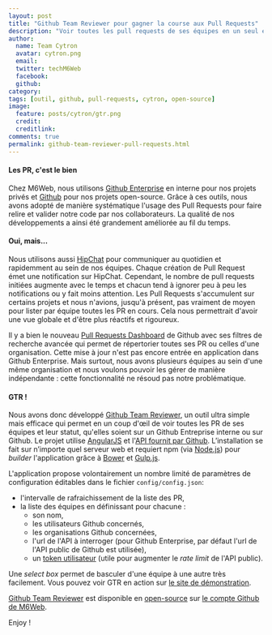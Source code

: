 ```yaml
---
layout: post
title: "Github Team Reviewer pour gagner la course aux Pull Requests"
description: "Voir toutes les pull requests de ses équipes en un seul endroit"
author:
  name: Team Cytron
  avatar: cytron.png
  email:
  twitter: techM6Web
  facebook:
  github:
category:
tags: [outil, github, pull-requests, cytron, open-source]
image:
  feature: posts/cytron/gtr.png
  credit: 
  creditlink: 
comments: true
permalink: github-team-reviewer-pull-requests.html
---
```


#### Les PR, c'est le bien

Chez M6Web, nous utilisons [Github Enterprise](https://enterprise.github.com/) en interne pour nos projets privés et [Github](https://github.com/) pour nos projets open-source. Grâce à ces outils, nous avons adopté de manière systématique l'usage des Pull Requests pour faire relire et valider notre code par nos collaborateurs. La qualité de nos développements a ainsi été grandement améliorée au fil du temps.

#### Oui, mais...

Nous utilisons aussi [HipChat](https://www.hipchat.com/) pour communiquer au quotidien et rapidemment au sein de nos équipes. Chaque création de Pull Request émet une notification sur HipChat. Cependant, le nombre de pull requests initiées augmente avec le temps et chacun tend à ignorer peu à peu les notifications ou y fait moins attention. Les Pull Requests s'accumulent sur certains projets et nous n'avions, jusqu'à présent, pas vraiment de moyen pour lister par équipe toutes les PR en cours. Cela nous permettrait d'avoir une vue globale et d'être plus réactifs et rigoureux.

Il y a bien le nouveau [Pull Requests Dashboard](https://github.com/blog/1901-managing-issues-and-pull-requests-across-repositories) de Github avec ses filtres de recherche avancée qui permet de répertorier toutes ses PR ou celles d'une organisation. Cette mise à jour n'est pas encore entrée en application dans Github Enterprise. Mais surtout, nous avons plusieurs équipes au sein d'une même organisation et nous voulons pouvoir les gérer de manière indépendante : cette fonctionnalité ne résoud pas notre problématique.

#### GTR !

Nous avons donc développé [Github Team Reviewer](https://github.com/M6Web/GithubTeamReviewer), un outil ultra simple mais efficace qui permet en un coup d'œil de voir toutes les PR de ses équipes et leur statut, qu'elles soient sur un Github Entreprise interne ou sur Github. Le projet utilise [AngularJS](https://angularjs.org/) et l'[API fournit par Github](https://developer.github.com/v3/). L’installation se fait sur n’importe quel serveur web et requiert npm (via [Node.js](http://nodejs.org/)) pour *builder* l'application grâce à [Bower](http://bower.io/) et [Gulp.js](http://gulpjs.com/).

L'application propose volontairement un nombre limité de paramètres de configuration éditables dans le fichier `config/config.json`:

* l'intervalle de rafraichissement de la liste des PR,
* la liste des équipes en définissant pour chacune :
  * son nom,
  * les utilisateurs Github concernés,
  * les organisations Github concernées,
  * l'url de l'API à interroger (pour Github Enterprise, par défaut l'url de l'API public de Github est utilisée),
  * un [token utilisateur](https://help.github.com/articles/creating-an-access-token-for-command-line-use/) (utile pour augmenter le *rate limit* de l'API public).

Une *select box* permet de basculer d'une équipe à une autre très facilement. Vous pouvez voir GTR en action sur [le site de démonstration](http://tech.m6web.fr/GithubTeamReviewer/dist/index.html).

[Github Team Reviewer](https://github.com/M6Web/GithubTeamReviewer) est disponible en [open-source](http://tom.preston-werner.com/2011/11/22/open-source-everything.html) sur [le compte Github de M6Web](https://github.com/M6Web).

Enjoy !
